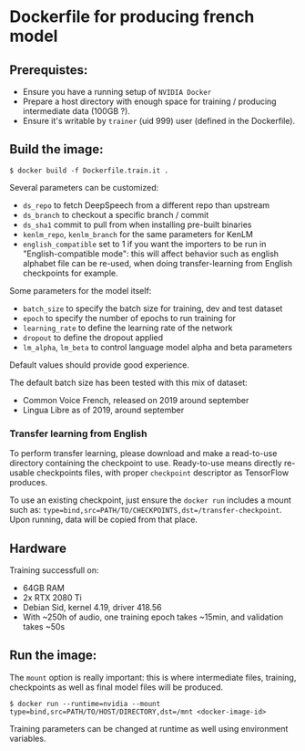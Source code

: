 # Dockerfile for producing french model

## Prerequistes:

* Ensure you have a running setup of `NVIDIA Docker`
* Prepare a host directory with enough space for training / producing intermediate data (100GB ?).
* Ensure it's writable by `trainer` (uid 999) user (defined in the Dockerfile).

## Build the image:

```
$ docker build -f Dockerfile.train.it .
```

Several parameters can be customized:
 - `ds_repo` to fetch DeepSpeech from a different repo than upstream
 - `ds_branch` to checkout a specific branch / commit
 - `ds_sha1` commit to pull from when installing pre-built binaries
 - `kenlm_repo`, `kenlm_branch` for the same parameters for KenLM
 - `english_compatible` set to 1 if you want the importers to be run in
    "English-compatible mode": this will affect behavior such as english
    alphabet file can be re-used, when doing transfer-learning from English
    checkpoints for example.

Some parameters for the model itself:
 - `batch_size` to specify the batch size for training, dev and test dataset
 - `epoch` to specify the number of epochs to run training for
 - `learning_rate` to define the learning rate of the network
 - `dropout` to define the dropout applied
 - `lm_alpha`, `lm_beta` to control language model alpha and beta parameters

Default values should provide good experience.

The default batch size has been tested with this mix of dataset:
 - Common Voice French, released on 2019 around september
 - Lingua Libre as of 2019, around september

### Transfer learning from English

To perform transfer learning, please download and make a read-to-use directory
containing the checkpoint to use. Ready-to-use means directly re-usable checkpoints
files, with proper `checkpoint` descriptor as TensorFlow produces.

To use an existing checkpoint, just ensure the `docker run` includes a mount such as:
`type=bind,src=PATH/TO/CHECKPOINTS,dst=/transfer-checkpoint`. Upon running, data
will be copied from that place.

## Hardware

Training successfull on:
 - 64GB RAM
 - 2x RTX 2080 Ti
 - Debian Sid, kernel 4.19, driver 418.56
 - With ~250h of audio, one training epoch takes ~15min, and validation takes ~50s

## Run the image:

The `mount` option is really important: this is where intermediate files, training, checkpoints as
well as final model files will be produced.

```
$ docker run --runtime=nvidia --mount type=bind,src=PATH/TO/HOST/DIRECTORY,dst=/mnt <docker-image-id>
```

Training parameters can be changed at runtime as well using environment variables.
